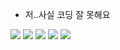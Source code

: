 - 저..사실 코딩 잘 못해요
<div align=left> 
  <img src="https://img.shields.io/badge/Python-white?style=flat&logo=Python&logoColor=3776AB"/>
  <img src="https://img.shields.io/badge/C-white?style=flat&logo=C&logoColor=A8B9CC"/>
  <img src="https://img.shields.io/badge/TensorFlow-white?style=flat&logo=TensorFlow&logoColor=FF6F00"/>
  <img src="https://img.shields.io/badge/CentOS-white?style=flat&logo=CentOS&logoColor=262577"/>
  <img src="https://img.shields.io/badge/Arduino-white?style=flat&logo=arduino&logoColor=00878F"/>

  
